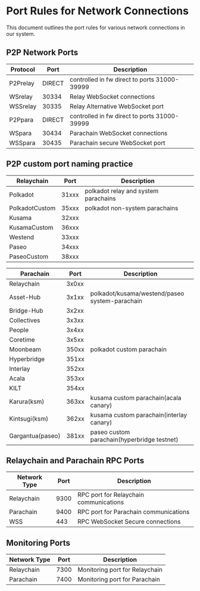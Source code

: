 # Port Rules for Network Connections

This document outlines the port rules for various network connections in our system.

## P2P Network Ports

| Protocol | Port  | Description                         |
| -------- | ----- | ----------------------------------- |
| P2Prelay      | DIRECT | controlled in fw direct to ports 31000-39999 |
| WSrelay       | 30334 | Relay WebSocket connections               |
| WSSrelay      | 30335 | Relay Alternative WebSocket port          |
| P2Ppara      | DIRECT | controlled in fw direct to ports  31000-39999          |
| WSpara       | 30434 | Parachain WebSocket connections      |
| WSSpara      | 30435 | Parachain secure WebSocket port      |


## P2P custom port naming practice

| Relaychain | Port  | Description                         |
| -------- | ----- | ----------------------------------- |
| Polkadot      | 31xxx | polkadot relay and system parachains |
| PolkadotCustom      | 35xxx | polkadot non-system parachains |
| Kusama       | 32xxx |   |
| KusamaCustom       | 36xxx |   |
| Westend     |  33xxx|           |
| Paseo      |  34xxx|           |
| PaseoCustom      |  38xxx|           |

| Parachain | Port  | Description                         |
| -------- | ----- | ----------------------------------- |
| Relaychain      | 3x0xx | |
| Asset-Hub      | 3x1xx | polkadot/kusama/westend/paseo system-parachain |
| Bridge-Hub       | 3x2xx |   |
| Collectives     |  3x3xx|           |
| People      |  3x4xx|           |
| Coretime      |  3x5xx|           |
| Moonbeam      |  350xx| polkadot custom parachain      |
| Hyperbridge      |  351xx|           |
| Interlay      |  352xx|           |
| Acala     |  353xx|           |
| KILT     |  354xx|           |
| Karura(ksm)     |  363xx|   kusama custom parachain(acala canary)         |
| Kintsugi(ksm)     |  362xx| kusama custom parachain(interlay canary)          |
| Gargantua(paseo)     |  381xx| paseo custom parachain(hyperbridge testnet)          |

## Relaychain and Parachain RPC Ports

| Network Type | Port | Description                            |
| ------------ | ---- | -------------------------------------- |
| Relaychain   | 9300 | RPC port for Relaychain communications |
| Parachain    | 9400 | RPC port for Parachain communications  |
| WSS          | 443  | RPC WebSocket Secure connections       |

## Monitoring Ports

| Network Type | Port | Description                    |
| ------------ | ---- | ------------------------------ |
| Relaychain   | 7300 | Monitoring port for Relaychain |
| Parachain    | 7400 | Monitoring port for Parachain  |
